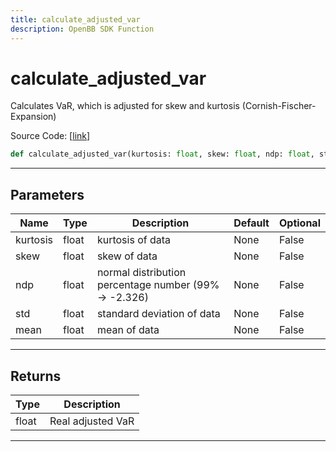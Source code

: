 ```yaml
---
title: calculate_adjusted_var
description: OpenBB SDK Function
---
```


# calculate_adjusted_var

Calculates VaR, which is adjusted for skew and kurtosis (Cornish-Fischer-Expansion)

Source Code: [[link](https://github.com/OpenBB-finance/OpenBBTerminal/tree/main/openbb_terminal/common/quantitative_analysis/qa_model.py#L182)]

```python
def calculate_adjusted_var(kurtosis: float, skew: float, ndp: float, std: float, mean: float) -> float
```
---
## Parameters

| Name | Type | Description | Default | Optional |
| ---- | ---- | ----------- | ------- | -------- |
| kurtosis | float | kurtosis of data | None | False |
| skew | float | skew of data | None | False |
| ndp | float | normal distribution percentage number (99% -> -2.326) | None | False |
| std | float | standard deviation of data | None | False |
| mean | float | mean of data | None | False |

---
## Returns

| Type | Description |
| ---- | ----------- |
| float | Real adjusted VaR |

---
